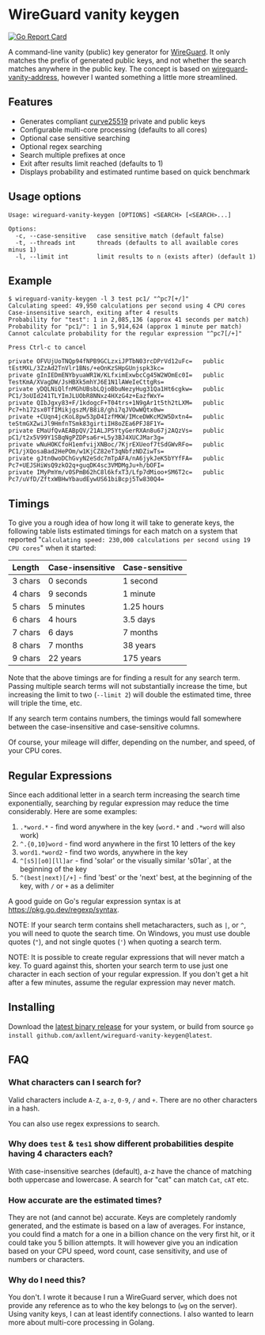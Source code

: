 # WireGuard vanity keygen

[![Go Report Card](https://goreportcard.com/badge/github.com/axllent/wireguard-vanity-keygen)](https://goreportcard.com/report/github.com/axllent/wireguard-vanity-keygen)

A command-line vanity (public) key generator for [WireGuard](https://www.wireguard.com/). It only matches the prefix of generated public keys, and not whether the search matches anywhere in the public key. The concept is based on [wireguard-vanity-address](https://github.com/warner/wireguard-vanity-address), however I wanted something a little more streamlined.


## Features

- Generates compliant [curve25519](https://cr.yp.to/ecdh.html) private and public keys
- Configurable multi-core processing (defaults to all cores)
- Optional case sensitive searching
- Optional regex searching
- Search multiple prefixes at once
- Exit after results limit reached (defaults to 1)
- Displays probability and estimated runtime based on quick benchmark


## Usage options

```
Usage: wireguard-vanity-keygen [OPTIONS] <SEARCH> [<SEARCH>...]

Options:
  -c, --case-sensitive   case sensitive match (default false)
  -t, --threads int      threads (defaults to all available cores minus 1)
  -l, --limit int        limit results to n (exists after) (default 1)
```


## Example

```
$ wireguard-vanity-keygen -l 3 test pc1/ "^pc7[+/]"
Calculating speed: 49,950 calculations per second using 4 CPU cores
Case-insensitive search, exiting after 4 results
Probability for "test": 1 in 2,085,136 (approx 41 seconds per match)
Probability for "pc1/": 1 in 5,914,624 (approx 1 minute per match)
Cannot calculate probability for the regular expression "^pc7[/+]"

Press Ctrl-c to cancel

private OFVUjUoTNQp94fNPB9GCLzxiJPTbN03rcDPrVd12uFc=   public tEstMXL/3ZzAd2TnVlr1BNs/+eOnKzSHpGUnjspk3kc=
private gInIEDmENYbyuaWR1W/KLfximExwbcCg45W2WOmEc0I=   public TestKmA/XVagDW/JsHBXk5mhYJ6E1N1lAWeIeCttgRs=
private yDQLNiQlfnMGhUBsbLQjoBbuNezyHug31Qa1Ht6cgkw=   public PC1/3oUId241TLYImJLUObR8NNxz4HXzG4z+EazfWxY=
private QIbJgxy83+F/1kdogcF+T04trs+1N9gAr1t5th2tLXM=   public Pc7+h172sx0TfIMikjgszM/B8i8/ghi7qJVOwWQtx0w=
private +CUqn4jcKoL8pw53pD4IzfMKW/IMceDWKcM2W5Dxtn4=   public teStmGXZwiJl9HmfnTSmk83girtiIH8oZEa6PFJ8F1Y=
private EMaUfQvAEABpQV/21ALJP5YtyGerRXAn8u67j2AQzVs=   public pC1/t2x5V99Y1SBqNgPZDPsa6r+L5y3BJ4XUCJMar3g=
private wNuHOKCfoH1emfvijXNBoc/7KjrEXUeof7tSdGWvRFo=   public PC1/jXQosaBad2HePOm/w1KjCZ82eT3qNbfzNDZiwTs=
private gJtn0woDChGvyN2eSdc7mTpAFA/nA6jykJeK5bYYfFA=   public Pc7+UEJSHiWsQ9zkO2q+guqDK4sc3VMDMgJu+h/bOFI=
private IMyPmYm/v0SPmB62hC8l6kfxT3/Lfp7dMioo+SM6T2c=   public Pc7/uVfD/ZftxWBHwYbaudEywUS61biBcpj5Tw830Q4=
```

## Timings

To give you a rough idea of how long it will take to generate keys, the following table lists
estimated timings for each match on a system that reported  "`Calculating speed: 230,000 calculations per second using 19 CPU cores`" when it started:

| Length  | Case-insensitive | Case-sensitive |
| :------ | :--------------- | :------------- |
| 3 chars | 0 seconds        | 1 second       |
| 4 chars | 9 seconds        | 1 minute       |
| 5 chars | 5 minutes        | 1.25 hours     |
| 6 chars | 4 hours          | 3.5 days       |
| 7 chars | 6 days           | 7 months       |
| 8 chars | 7 months         | 38 years       |
| 9 chars | 22 years         | 175 years      |

Note that the above timings are for finding a result for any search term.
Passing multiple search terms will not substantially increase the time,
but increasing the limit to two (`--limit 2`) will double the estimated time, three will triple the time, etc.

If any search term contains numbers, the timings would fall somewhere between the case-insensitive and case-sensitive columns.

Of course, your mileage will differ, depending on the number, and speed, of your CPU cores.

## Regular Expressions

Since each additional letter in a search term increasing the search time exponentially, searching by regular expression may
reduce the time considerably. Here are some examples:

1. `.*word.*` - find word anywhere in the key (`word.*` and `.*word` will also work)
2. `^.{0,10}word` - find word anywhere in the first 10 letters of the key
3. `word1.*word2` - find two words, anywhere in the key
4. `^[s5][o0][ll]ar` - find 'solar' or the visually similar 's01ar`, at the beginning of the key
5. `^(best|next)[/+]` - find 'best' or the 'next' best, at the beginning of the key, with `/` or `+` as a delimiter

A good guide on Go's regular expression syntax is at https://pkg.go.dev/regexp/syntax.

NOTE: If your search term contains shell metacharacters, such as `|`, or `^`, you will need to quote the search time.
On Windows, you must use double quotes (`"`), and not single quotes (`'`) when quoting a search term.

NOTE: It is possible to create regular expressions that will never match a key.
To guard against this, shorten your search term to use just one character in each section of your regular expression.
If you don't get a hit after a few minutes, assume the regular expression may never match.

## Installing

Download the [latest binary release](https://github.com/axllent/wireguard-vanity-keygen/releases/latest) for your system, 
or build from source `go install github.com/axllent/wireguard-vanity-keygen@latest`.


## FAQ

### What characters can I search for?

Valid characters include `A-Z`, `a-z`, `0-9`, `/` and `+`. There are no other characters in a hash.

You can also use regex expressions to search.

### Why does `test` & `tes1` show different probabilities despite having 4 characters each?

With case-insensitive searches (default), a-z have the chance of matching both uppercase and lowercase. A search for "cat" can match `Cat`, `cAT` etc.


### How accurate are the estimated times?

They are not (and cannot be) accurate. Keys are completely randomly generated, and the estimate is based on a law of averages. For instance, you could find a match for a one in a billion chance on the very first hit, or it could take you 5 billion attempts. It will however give you an indication based on your CPU speed, word count, case sensitivity, and use of numbers or characters.


### Why do I need this?

You don't. I wrote it because I run a WireGuard server, which does not provide any reference as to who the key belongs to (`wg` on the server). Using vanity keys, I can at least identify connections. I also wanted to learn more about multi-core processing in Golang.
